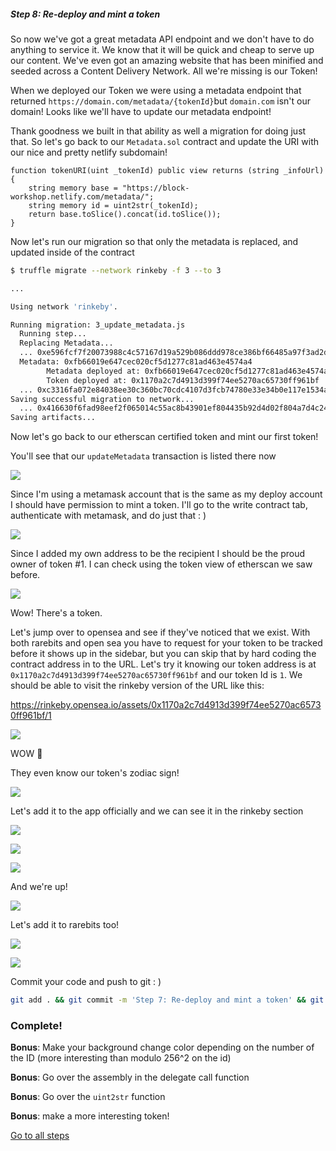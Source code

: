 
##### Step 8: Re-deploy and mint a token

So now we've got a great metadata API endpoint and we don't have to do anything to service it. We know that it will be quick and cheap to serve up our content. We've even got an amazing website that has been minified and seeded across a Content Delivery Network. All we're missing is our Token!

When we deployed our Token we were using a metadata endpoint that returned `https://domain.com/metadata/{tokenId}`but `domain.com` isn't our domain! Looks like we'll have to update our metadata endpoint! 

Thank goodness we built in that ability as well a migration for doing just that. So let's go back to our `Metadata.sol` contract and update the URI with our nice and pretty netlify subdomain!

```solidity
function tokenURI(uint _tokenId) public view returns (string _infoUrl) {
    string memory base = "https://block-workshop.netlify.com/metadata/";
    string memory id = uint2str(_tokenId);
    return base.toSlice().concat(id.toSlice());
}
```

Now let's run our migration so that only the metadata is replaced, and updated inside of the contract

```bash
$ truffle migrate --network rinkeby -f 3 --to 3

...

Using network 'rinkeby'.

Running migration: 3_update_metadata.js
  Running step...
  Replacing Metadata...
  ... 0xe596fcf7f20073988c4c57167d19a529b086ddd978ce386bf66485a97f3ad2d9
  Metadata: 0xfb66019e647cec020cf5d1277c81ad463e4574a4
        Metadata deployed at: 0xfb66019e647cec020cf5d1277c81ad463e4574a4
        Token deployed at: 0x1170a2c7d4913d399f74ee5270ac65730ff961bf
  ... 0xc3316fa072e84038ee30c360bc70cdc4107d3fcb74780e33e34b0e117e1534aa
Saving successful migration to network...
  ... 0x416630f6fad98eef2f065014c55ac8b43901ef804435b92d4d02f804a7d4c242
Saving artifacts...
```

Now let's go back to our etherscan certified token and mint our first token!

You'll see that our `updateMetadata` transaction is listed there now

![](https://www.dropbox.com/s/tv756wlfbj5tt3o/Screenshot%202018-12-13%2020.54.35.png?dl=1)

Since I'm using a metamask account that is the same as my deploy account I should have permission to mint a token. I'll go to the write contract tab, authenticate with metamask, and do just that : )

![](https://www.dropbox.com/s/n5h7wg9khhqwzi4/Screenshot%202018-12-13%2020.56.00.png?dl=1)

Since I added my own address to be the recipient I should be the proud owner of token #1. I can check using the token view of etherscan we saw before.

![](https://www.dropbox.com/s/1zm2l8b1n9mt6bs/Screenshot%202018-12-13%2020.57.28.png?dl=1)

Wow! There's a token.

Let's jump over to opensea and see if they've noticed that we exist. With both rarebits and open sea you have to request for your token to be tracked before it shows up in the sidebar, but you can skip that by hard coding the contract address in to the URL. Let's try it knowing our token address is at `0x1170a2c7d4913d399f74ee5270ac65730ff961bf` and our token Id is `1`. We should be able to visit the rinkeby version of the URL like this:

https://rinkeby.opensea.io/assets/0x1170a2c7d4913d399f74ee5270ac65730ff961bf/1

![](https://www.dropbox.com/s/k6djvdkyms1bctk/Screenshot%202018-12-13%2021.00.28.png?dl=1)

WOW 🎉

They even know our token's zodiac sign!

![](https://www.dropbox.com/s/b78ltttja9hbjo2/Screenshot%202018-12-13%2021.01.17.png?dl=1)

Let's add it to the app officially and we can see it in the rinkeby section

![](https://www.dropbox.com/s/w4wg6u8w9b3rae7/Screenshot%202018-12-13%2021.08.22.png?dl=1)

![](https://www.dropbox.com/s/mgm9r9dyhohd72j/Screenshot%202018-12-13%2021.09.05.png?dl=1)

![](https://www.dropbox.com/s/xa4000qhg4cl4zr/Screenshot%202018-12-13%2021.09.23.png?dl=1)

And we're up!

![](https://www.dropbox.com/s/ofzn8w59ozf26of/Screenshot%202018-12-13%2021.10.54.png?dl=1)

Let's add it to rarebits too!

![](https://www.dropbox.com/s/9v0cjc0jvweo6ug/Screenshot%202018-12-13%2021.06.14.png?dl=1)

![](https://www.dropbox.com/s/np167hbcy8p53ht/Screenshot%202018-12-13%2021.11.54.png?dl=1)

Commit your code and push to git : )

```bash
git add . && git commit -m 'Step 7: Re-deploy and mint a token' && git push
```

### Complete!

**Bonus**: Make your background change color depending on the number of the ID (more interesting than modulo 256^2 on the id)

**Bonus**: Go over the assembly in the delegate call function

**Bonus**: Go over the `uint2str` function

**Bonus**: make a more interesting token!

[Go to all steps](all.md)